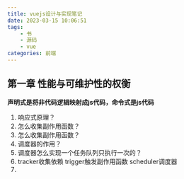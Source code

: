 ```yaml
---
title: vuejs设计与实现笔记
date: 2023-03-15 10:06:51
tags: 
    - 书
    - 源码
    - vue
categories: 前端
---
```



## 第一章 性能与可维护性的权衡

**声明式是将非代码逻辑映射成js代码，命令式是js代码**


1. 响应式原理？
2. 怎么收集副作用函数？
3. 怎么收集副作用函数？
4. 调度器的作用？
5. 调度器怎么实现一个任务队列只执行一次的？
6. tracker收集依赖  trigger触发副作用函数  scheduler调度器
7.
